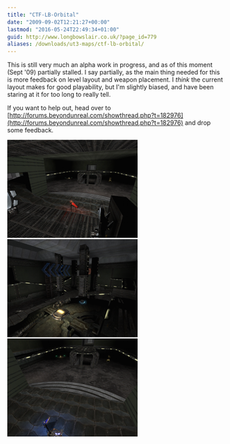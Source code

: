 ```yaml
---
title: "CTF-LB-Orbital"
date: "2009-09-02T12:21:27+00:00"
lastmod: "2016-05-24T22:49:34+01:00"
guid: http://www.longbowslair.co.uk/?page_id=779
aliases: /downloads/ut3-maps/ctf-lb-orbital/
---
```


This is still very much an alpha work in progress, and as of this moment (Sept '09) partially stalled. I say partially, as the main thing needed for this is more feedback on level layout and weapon placement. I _think_ the current layout makes for good playability, but I'm slightly biased, and have been staring at it for too long to really tell.

If you want to help out, head over to [http://forums.beyondunreal.com/showthread.php?t=182976](http://forums.beyondunreal.com/showthread.php?t=182976) and drop some feedback.

[![rbase01](images/rbase01-300x225.png "rbase01")](/wp-content/uploads/2009/03/rbase01.png)[![center](images/center-300x225.png "center")](/wp-content/uploads/2009/03/center.png)[![bbase01](images/bbase01-300x225.png "bbase01")](/wp-content/uploads/2009/03/bbase01.png)
